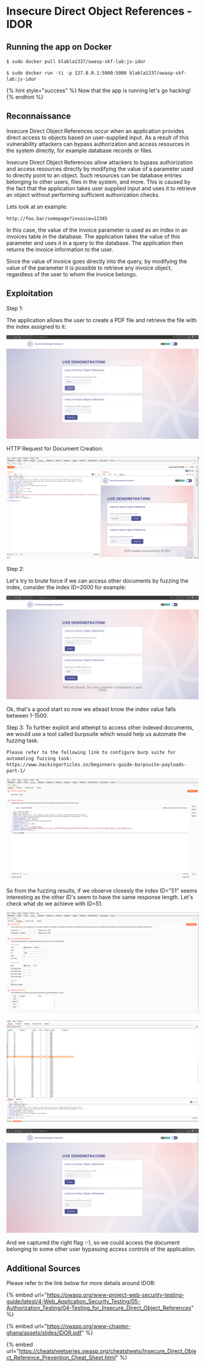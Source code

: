 # Insecure Direct Object References - IDOR

## Running the app on Docker

```
$ sudo docker pull blabla1337/owasp-skf-lab:js-idor
```

```
$ sudo docker run -ti -p 127.0.0.1:5000:5000 blabla1337/owasp-skf-lab:js-idor
```

{% hint style="success" %}
Now that the app is running let's go hacking!
{% endhint %}

## Reconnaissance

Insecure Direct Object References occur when an application provides direct access to objects based on user-supplied input. As a result of this vulnerability attackers can bypass authorization and access resources in the system directly, for example database records or files.

Insecure Direct Object References allow attackers to bypass authorization and access resources directly by modifying the value of a parameter used to directly point to an object. Such resources can be database entries belonging to other users, files in the system, and more. This is caused by the fact that the application takes user supplied input and uses it to retrieve an object without performing sufficient authorization checks.

Lets look at an example:

```text
http://foo.bar/somepage?invoice=12345
```

In this case, the value of the invoice parameter is used as an index in an invoices table in the database. The application takes the value of this parameter and uses it in a query to the database. The application then returns the invoice information to the user.

Since the value of invoice goes directly into the query, by modifying the value of the parameter it is possible to retrieve any invoice object, regardless of the user to whom the invoice belongs.

## Exploitation

Step 1:

The application allows the user to create a PDF file and retrieve the file with the index assigned to it:

![](https://raw.githubusercontent.com/blabla1337/skf-labs/master/.gitbook/assets/python/IDOR/1.png)

HTTP Request for Document Creation:

![](https://raw.githubusercontent.com/blabla1337/skf-labs/master/.gitbook/assets/python/IDOR/2.png)

Step 2:

Let's try to brute force if we can access other documents by fuzzing the index, consider the index ID=2000 for example:

![](https://raw.githubusercontent.com/blabla1337/skf-labs/master/.gitbook/assets/python/IDOR/3.png)

Ok, that's a good start so now we atleast know the index value falls between 1-1500.

Step 3: To further exploit and attempt to access other indexed documents, we would use a tool called burpsuite which would help us automate the fuzzing task.

```text
Please refer to the following link to configure burp suite for automating fuzzing task:
https://www.hackingarticles.in/beginners-guide-burpsuite-payloads-part-1/
```

![](https://raw.githubusercontent.com/blabla1337/skf-labs/master/.gitbook/assets/python/IDOR/4.png)

So from the fuzzing results, if we observe closesly the index ID="51" seems interesting as the other ID's seem to have the same response length. Let's check what do we achieve with ID=51.

![](https://raw.githubusercontent.com/blabla1337/skf-labs/master/.gitbook/assets/python/IDOR/5.png)

![](https://raw.githubusercontent.com/blabla1337/skf-labs/master/.gitbook/assets/python/IDOR/6.png)

![](https://raw.githubusercontent.com/blabla1337/skf-labs/master/.gitbook/assets/python/IDOR/7.png)

And we captured the right flag :-\), so we could access the document belonging to some other user bypassing access controls of the application.

## Additional Sources

Please refer to the link below for more details around IDOR:

{% embed url="https://owasp.org/www-project-web-security-testing-guide/latest/4-Web_Application_Security_Testing/05-Authorization_Testing/04-Testing_for_Insecure_Direct_Object_References" %}

{% embed url="https://owasp.org/www-chapter-ghana/assets/slides/IDOR.pdf" %}

{% embed url="https://cheatsheetseries.owasp.org/cheatsheets/Insecure_Direct_Object_Reference_Prevention_Cheat_Sheet.html" %}
